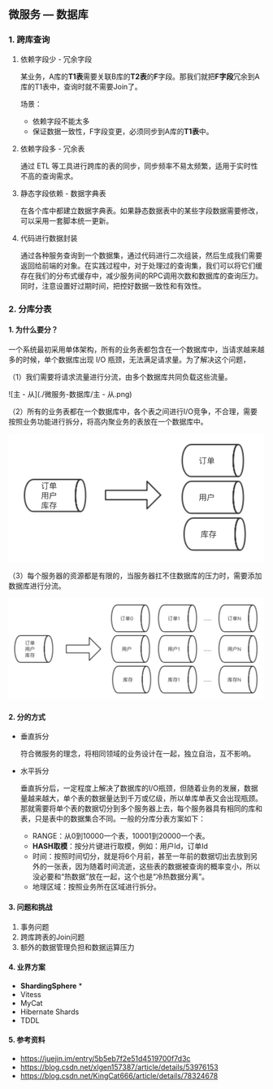 ## 微服务 — 数据库

### 1. 跨库查询

1. 依赖字段少 - 冗余字段

   某业务，A库的**T1表**需要关联B库的**T2表**的**F**字段。那我们就把**F字段**冗余到A库的T1表中，查询时就不需要Join了。

   场景：

   - 依赖字段不能太多
   - 保证数据一致性，F字段变更，必须同步到A库的**T1表**中。

2. 依赖字段多 - 冗余表

   通过 ETL 等工具进行跨库的表的同步，同步频率不易太频繁，适用于实时性不高的查询需求。

3. 静态字段依赖 - 数据字典表

   在各个库中都建立数据字典表。如果静态数据表中的某些字段数据需要修改，可以采用一套脚本统一更新。

4. 代码进行数据封装

   通过各种服务查询到一个数据集，通过代码进行二次组装，然后生成我们需要返回给前端的对象。在实践过程中，对于处理过的查询集，我们可以将它们缓存在我们的分布式缓存中，减少服务间的RPC调用次数和数据库的查询压力。同时，注意设置好过期时间，把控好数据一致性和有效性。

### 2. 分库分表

#### 1. 为什么要分？

一个系统最初采用单体架构，所有的业务表都包含在一个数据库中，当请求越来越多的时候，单个数据库出现 I/O 瓶颈，无法满足请求量。为了解决这个问题，

（1）我们需要将请求流量进行分流，由多个数据库共同负载这些流量。

![主 - 从](./微服务-数据库/主 - 从.png)

（2）所有的业务表都在一个数据库中，各个表之间进行I/O竞争，不合理，需要按照业务功能进行拆分，将高内聚业务的表放在一个数据库中。

![主 - 从](./微服务-数据库/垂直拆分.png)

（3）每个服务器的资源都是有限的，当服务器扛不住数据库的压力时，需要添加数据库进行分流。

![主 - 从](./微服务-数据库/水平拆分.png)

#### 2. 分的方式

- 垂直拆分

  符合微服务的理念，将相同领域的业务设计在一起，独立自治，互不影响。

- 水平拆分

  垂直拆分后，一定程度上解决了数据库的I/O瓶颈，但随着业务的发展，数据量越来越大，单个表的数据量达到千万或亿级，所以单库单表又会出现瓶颈。那就需要将单个表的数据切分到多个服务器上去，每个服务器具有相同的库和表，只是表中的数据集合不同。一般的分库分表方案如下：

  - RANGE：从0到10000一个表，10001到20000一个表。
  - **HASH取模**：按分片键进行取模，例如：用户Id，订单Id
  - 时间：按照时间切分，就是将6个月前，甚至一年前的数据切出去放到另外的一张表，因为随着时间流逝，这些表的数据被查询的概率变小，所以没必要和“热数据”放在一起，这个也是“冷热数据分离”。
  - 地理区域：按照业务所在区域进行拆分。

#### 3. 问题和挑战

1. 事务问题
2. 跨库跨表的Join问题
3. 额外的数据管理负担和数据运算压力

#### 4. 业界方案

- **ShardingSphere** *
- Vitess
- MyCat
- Hibernate Shards
- TDDL

#### 5. 参考资料

- https://juejin.im/entry/5b5eb7f2e51d4519700f7d3c
- https://blog.csdn.net/xlgen157387/article/details/53976153
- https://blog.csdn.net/KingCat666/article/details/78324678